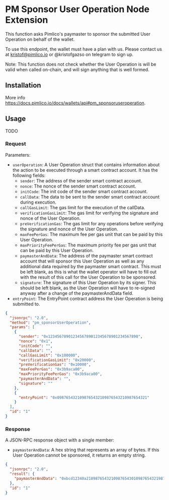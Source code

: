 # PM Sponsor User Operation Node Extension

This function asks Pimlico's paymaster to sponsor the submitted User Operation on behalf of the wallet.

To use this endpoint, the wallet must have a plan with us. Please contact us at kristof@pimlico.io or @kristofgazso on telegram to sign up.

Note: This function does not check whether the User Operation is will be valid when called on-chain, and will sign anything that is well formed.

## Installation

More info https://docs.pimlico.io/docs/wallets/api#pm_sponsoruseroperation.

## Usage

TODO

### Request

Parameters:

- `userOperation`: A User Operation struct that contains information about the action to be executed through a smart contract account. It has the following fields:
  - `sender`: The address of the sender smart contract account.
  - `nonce`: The nonce of the sender smart contract account.
  - `initCode`: The init code of the sender smart contract account.
  - `callData`: The data to be sent to the sender smart contract account during execution.
  - `callGasLimit`: The gas limit for the execution of the callData.
  - `verificationGasLimit`: The gas limit for verifying the signature and nonce of the User Operation.
  - `preVerificationGas`: The gas limit for any operations before verifying the signature and nonce of the User Operation.
  - `maxFeePerGas`: The maximum fee per gas unit that can be paid by this User Operation.
  - `maxPriorityFeePerGas`: The maximum priority fee per gas unit that can be paid by this User Operation.
  - `paymasterAndData`: The address of the paymaster smart contract account that will sponsor this User Operation as well as any additional data required by the paymaster smart contract. This must be left blank, as this is what the wallet operator will have to fill out with the result of this call for the User Operation to be sponsored.
  - `signature`: The signature of this User Operation by its signer. This should be left blank, as the User Operation will have to re-signed anyway after a change of the paymasterAndData field.
- `entryPoint`: The EntryPoint contract address the User Operation is being submitted to.

```json
{
  "jsonrpc": "2.0",
  "method": "pm_sponsorUserOperation",
  "params": [
    {
      "sender": "0x1234567890123456789012345678901234567890",
      "nonce": "0x1",
      "initCode": "",
      "callData": "",
      "callGasLimit": "0x100000",
      "verificationGasLimit": "0x20000",
      "preVerificationGas": "0x10000",
      "maxFeePerGas": "0x3b9aca00",
      "maxPriorityFeePerGas": "0x3b9aca00",
      "paymasterAndData": "",
      "signature": ""
    },
    {
      "entryPoint": "0x0987654321098765432109876543210987654321"
    }
  ],
  "id": "1"
}
```

### Response

A JSON-RPC response object with a single member:
 - `paymasterAndData`: A hex string that represents an array of bytes. If this User Operation cannot be sponsored, it returns an empty string.

```json
{
  "jsonrpc": "2.0",
  "result": {
    "paymasterAndData": "0xbcd12340a2109876543210987654301098765432198765432"
  },
  "id": "1"
}
```
